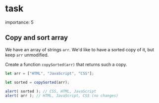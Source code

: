 # task

importance: 5

## Copy and sort array

We have an array of strings `arr`. We'd like to have a sorted copy of it, but keep `arr` unmodified.

Create a function `copySorted(arr)` that returns such a copy.

```javascript
let arr = ["HTML", "JavaScript", "CSS"];

let sorted = copySorted(arr);

alert( sorted ); // CSS, HTML, JavaScript
alert( arr ); // HTML, JavaScript, CSS (no changes)
```

